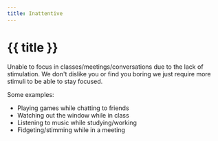 ```yaml
---
title: Inattentive
---
```


# {{ title }}

Unable to focus in classes/meetings/conversations due to the lack of stimulation. We don't dislike you or find you boring we just require more stimuli to be able to stay focused.

Some examples:

- Playing games while chatting to friends
- Watching out the window while in class
- Listening to music while studying/working
- Fidgeting/stimming while in a meeting
